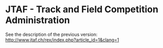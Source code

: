# JTAF - Track and Field Competition Administration

See the description of the previous version:
http://www.jtaf.ch/rex/index.php?article_id=1&clang=1
